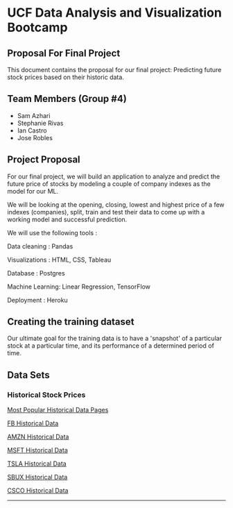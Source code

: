 # UCF Data Analysis and Visualization Bootcamp 

## Proposal For Final Project 

This document contains the proposal for our final project: Predicting future stock prices based on their historic data. 


## Team Members (Group #4) 
* Sam Azhari
* Stephanie Rivas
* Ian Castro
* Jose Robles


## Project Proposal

For our final project, we will build an application to analyze and predict the future price of stocks by modeling a couple of company indexes as the model for our ML. 

We will be looking at the opening, closing, lowest and highest price of a few indexes (companies), split, train and test their data to come up with a working model and successful prediction.

We will use the following tools : 

Data cleaning : Pandas

Visualizations : HTML, CSS, Tableau

Database : Postgres

Machine Learning: Linear Regression, TensorFlow

Deployment : Heroku

## Creating the training dataset

Our ultimate goal for the training data is to have a 'snapshot' of a particular stock at a particular time, and its performance of a determined period of time.


## Data Sets

### Historical Stock Prices

[Most Popular Historical Data Pages](https://www.nasdaq.com/market-activity/quotes/historical)

[FB Historical Data](https://www.nasdaq.com/market-activity/stocks/fb/historical)

[AMZN Historical Data](https://www.nasdaq.com/market-activity/stocks/amzn/historical)

[MSFT Historical Data](https://www.nasdaq.com/market-activity/stocks/msft/historical)

[TSLA Historical Data](https://www.nasdaq.com/market-activity/stocks/tsla/historical)

[SBUX Historical Data](https://www.nasdaq.com/market-activity/stocks/sbux/historical)

[CSCO Historical Data](https://www.nasdaq.com/market-activity/stocks/csco/historical)



---




